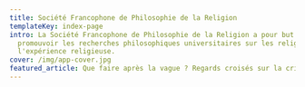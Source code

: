 ```yaml
---
title: Société Francophone de Philosophie de la Religion
templateKey: index-page
intro: La Société Francophone de Philosophie de la Religion a pour but de
  promouvoir les recherches philosophiques universitaires sur les religions et
  l'expérience religieuse.
cover: /img/app-cover.jpg
featured_article: Que faire après la vague ? Regards croisés sur la crise COVID et ses suites
---
```


